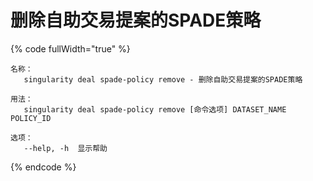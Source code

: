 # 删除自助交易提案的SPADE策略

{% code fullWidth="true" %}
```
名称：
   singularity deal spade-policy remove - 删除自助交易提案的SPADE策略

用法：
   singularity deal spade-policy remove [命令选项] DATASET_NAME POLICY_ID

选项：
   --help, -h  显示帮助
```
{% endcode %}
